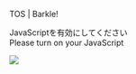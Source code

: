 TOS | Barkle!

JavaScriptを有効にしてください  
Please turn on your JavaScript

![](/static-assets/splash.png?1729601728527)